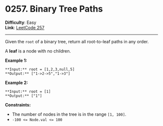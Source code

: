 # 0257. Binary Tree Paths

**Difficulty**: Easy  
**Link**: [LeetCode 257](https://leetcode.com/problems/binary-tree-paths)

---

Given the `root` of a binary tree, return all root-to-leaf paths in any order.

A **leaf** is a node with no children.

**Example 1:**

    **Input:** root = [1,2,3,null,5]
    **Output:** ["1->2->5","1->3"]

**Example 2:**

    **Input:** root = [1]
    **Output:** ["1"]

**Constraints:**

- The number of nodes in the tree is in the range `[1, 100]`.
- `-100 <= Node.val <= 100`
